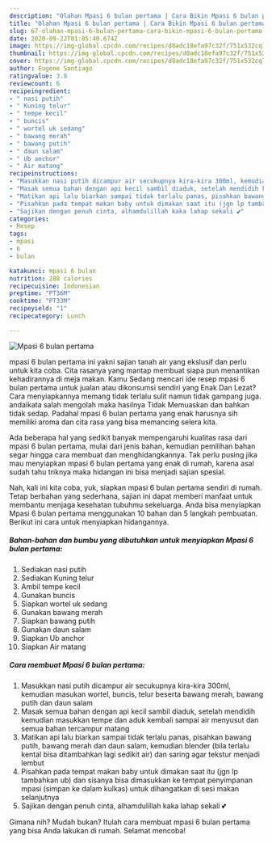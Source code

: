 ```yaml
---
description: "Olahan Mpasi 6 bulan pertama | Cara Bikin Mpasi 6 bulan pertama Yang Enak Dan Mudah"
title: "Olahan Mpasi 6 bulan pertama | Cara Bikin Mpasi 6 bulan pertama Yang Enak Dan Mudah"
slug: 67-olahan-mpasi-6-bulan-pertama-cara-bikin-mpasi-6-bulan-pertama-yang-enak-dan-mudah
date: 2020-09-22T01:05:40.674Z
image: https://img-global.cpcdn.com/recipes/d8adc18efa97c32f/751x532cq70/mpasi-6-bulan-pertama-foto-resep-utama.jpg
thumbnail: https://img-global.cpcdn.com/recipes/d8adc18efa97c32f/751x532cq70/mpasi-6-bulan-pertama-foto-resep-utama.jpg
cover: https://img-global.cpcdn.com/recipes/d8adc18efa97c32f/751x532cq70/mpasi-6-bulan-pertama-foto-resep-utama.jpg
author: Eugene Santiago
ratingvalue: 3.8
reviewcount: 6
recipeingredient:
- " nasi putih"
- " Kuning telur"
- " tempe kecil"
- " buncis"
- " wortel uk sedang"
- " bawang merah"
- " bawang putih"
- " daun salam"
- " Ub anchor"
- " Air matang"
recipeinstructions:
- "Masukkan nasi putih dicampur air secukupnya kira-kira 300ml, kemudian masukan wortel, buncis, telur beserta bawang merah, bawang putih dan daun salam"
- "Masak semua bahan dengan api kecil sambil diaduk, setelah mendidih kemudian masukkan tempe dan aduk kembali sampai air menyusut dan semua bahan tercampur matang"
- "Matikan api lalu biarkan sampai tidak terlalu panas, pisahkan bawang putih, bawang merah dan daun salam, kemudian blender (bila terlalu kental bisa ditambahkan lagi sedikit air) dan saring agar tekstur menjadi lembut"
- "Pisahkan pada tempat makan baby untuk dimakan saat itu (jgn lp tambahkan ub) dan sisanya bisa dimasukkan ke tempat penyimpanan mpasi (simpan ke dalam kulkas) untuk dihangatkan di sesi makan selanjutnya"
- "Sajikan dengan penuh cinta, alhamdulillah kaka lahap sekali 💕"
categories:
- Resep
tags:
- mpasi
- 6
- bulan

katakunci: mpasi 6 bulan 
nutrition: 288 calories
recipecuisine: Indonesian
preptime: "PT36M"
cooktime: "PT33M"
recipeyield: "1"
recipecategory: Lunch

---
```



![Mpasi 6 bulan pertama](https://img-global.cpcdn.com/recipes/d8adc18efa97c32f/751x532cq70/mpasi-6-bulan-pertama-foto-resep-utama.jpg)


mpasi 6 bulan pertama ini yakni sajian tanah air yang ekslusif dan perlu untuk kita coba. Cita rasanya yang mantap membuat siapa pun menantikan kehadirannya di meja makan.
Kamu Sedang mencari ide resep mpasi 6 bulan pertama untuk jualan atau dikonsumsi sendiri yang Enak Dan Lezat? Cara menyiapkannya memang tidak terlalu sulit namun tidak gampang juga. andaikata salah mengolah maka hasilnya Tidak Memuaskan dan bahkan tidak sedap. Padahal mpasi 6 bulan pertama yang enak harusnya sih memiliki aroma dan cita rasa yang bisa memancing selera kita.



Ada beberapa hal yang sedikit banyak mempengaruhi kualitas rasa dari mpasi 6 bulan pertama, mulai dari jenis bahan, kemudian pemilihan bahan segar hingga cara membuat dan menghidangkannya. Tak perlu pusing jika mau menyiapkan mpasi 6 bulan pertama yang enak di rumah, karena asal sudah tahu triknya maka hidangan ini bisa menjadi sajian spesial.


Nah, kali ini kita coba, yuk, siapkan mpasi 6 bulan pertama sendiri di rumah. Tetap berbahan yang sederhana, sajian ini dapat memberi manfaat untuk membantu menjaga kesehatan tubuhmu sekeluarga. Anda bisa menyiapkan Mpasi 6 bulan pertama menggunakan 10 bahan dan 5 langkah pembuatan. Berikut ini cara untuk menyiapkan hidangannya.

<!--inarticleads1-->

##### Bahan-bahan dan bumbu yang dibutuhkan untuk menyiapkan Mpasi 6 bulan pertama:

1. Sediakan  nasi putih
1. Sediakan  Kuning telur
1. Ambil  tempe kecil
1. Gunakan  buncis
1. Siapkan  wortel uk sedang
1. Gunakan  bawang merah
1. Siapkan  bawang putih
1. Gunakan  daun salam
1. Siapkan  Ub anchor
1. Siapkan  Air matang




<!--inarticleads2-->

##### Cara membuat Mpasi 6 bulan pertama:

1. Masukkan nasi putih dicampur air secukupnya kira-kira 300ml, kemudian masukan wortel, buncis, telur beserta bawang merah, bawang putih dan daun salam
1. Masak semua bahan dengan api kecil sambil diaduk, setelah mendidih kemudian masukkan tempe dan aduk kembali sampai air menyusut dan semua bahan tercampur matang
1. Matikan api lalu biarkan sampai tidak terlalu panas, pisahkan bawang putih, bawang merah dan daun salam, kemudian blender (bila terlalu kental bisa ditambahkan lagi sedikit air) dan saring agar tekstur menjadi lembut
1. Pisahkan pada tempat makan baby untuk dimakan saat itu (jgn lp tambahkan ub) dan sisanya bisa dimasukkan ke tempat penyimpanan mpasi (simpan ke dalam kulkas) untuk dihangatkan di sesi makan selanjutnya
1. Sajikan dengan penuh cinta, alhamdulillah kaka lahap sekali 💕




Gimana nih? Mudah bukan? Itulah cara membuat mpasi 6 bulan pertama yang bisa Anda lakukan di rumah. Selamat mencoba!
